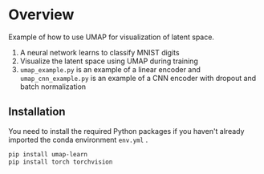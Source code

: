# Overview

Example of how to use UMAP for visualization of latent space.
1. A neural network learns to classify MNIST digits
2. Visualize the latent space using UMAP during training
3. ```umap_example.py``` is an example of a linear encoder and ```umap_cnn_example.py``` is an example of a CNN encoder with dropout and batch normalization

## Installation
You need to install the required Python packages if you haven't already imported the conda environment ```env.yml``` .

```bash
pip install umap-learn
pip install torch torchvision
```
